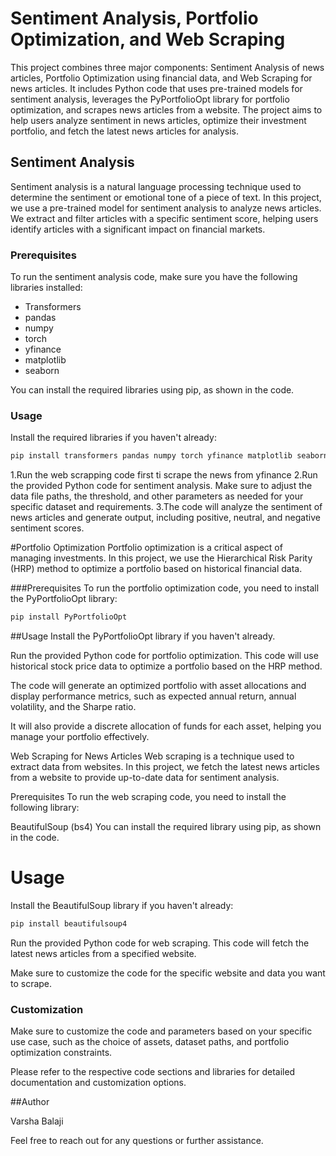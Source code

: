 # Sentiment Analysis, Portfolio Optimization, and Web Scraping

This project combines three major components: Sentiment Analysis of news articles, Portfolio Optimization using financial data, and Web Scraping for news articles. It includes Python code that uses pre-trained models for sentiment analysis, leverages the PyPortfolioOpt library for portfolio optimization, and scrapes news articles from a website. The project aims to help users analyze sentiment in news articles, optimize their investment portfolio, and fetch the latest news articles for analysis.

## Sentiment Analysis

Sentiment analysis is a natural language processing technique used to determine the sentiment or emotional tone of a piece of text. In this project, we use a pre-trained model for sentiment analysis to analyze news articles. We extract and filter articles with a specific sentiment score, helping users identify articles with a significant impact on financial markets.

### Prerequisites

To run the sentiment analysis code, make sure you have the following libraries installed:

- Transformers
- pandas
- numpy
- torch
- yfinance
- matplotlib
- seaborn

You can install the required libraries using pip, as shown in the code.

### Usage

Install the required libraries if you haven't already:

```bash
pip install transformers pandas numpy torch yfinance matplotlib seaborn
```
1.Run the web scrapping code first ti scrape the news from yfinance 
2.Run the provided Python code for sentiment analysis. Make sure to adjust the data file paths, the threshold, and other parameters as needed for your specific dataset and requirements.
3.The code will analyze the sentiment of news articles and generate output, including positive, neutral, and negative sentiment scores.

#Portfolio Optimization
Portfolio optimization is a critical aspect of managing investments. In this project, we use the Hierarchical Risk Parity (HRP) method to optimize a portfolio based on historical financial data.

###Prerequisites
To run the portfolio optimization code, you need to install the PyPortfolioOpt library:
```bash
pip install PyPortfolioOpt
```
##Usage
Install the PyPortfolioOpt library if you haven't already.

Run the provided Python code for portfolio optimization. This code will use historical stock price data to optimize a portfolio based on the HRP method.

The code will generate an optimized portfolio with asset allocations and display performance metrics, such as expected annual return, annual volatility, and the Sharpe ratio.

It will also provide a discrete allocation of funds for each asset, helping you manage your portfolio effectively.

Web Scraping for News Articles
Web scraping is a technique used to extract data from websites. In this project, we fetch the latest news articles from a website to provide up-to-date data for sentiment analysis.

Prerequisites
To run the web scraping code, you need to install the following library:

BeautifulSoup (bs4)
You can install the required library using pip, as shown in the code.

# Usage
Install the BeautifulSoup library if you haven't already:
```bash
pip install beautifulsoup4
```
Run the provided Python code for web scraping. This code will fetch the latest news articles from a specified website.

Make sure to customize the code for the specific website and data you want to scrape.

### Customization
Make sure to customize the code and parameters based on your specific use case, such as the choice of assets, dataset paths, and portfolio optimization constraints.

Please refer to the respective code sections and libraries for detailed documentation and customization options.

##Author

Varsha Balaji

Feel free to reach out for any questions or further assistance.
